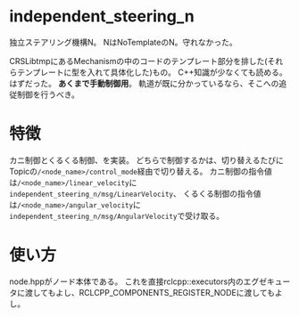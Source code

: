 # independent_steering_n
独立ステアリング機構N。
NはNoTemplateのN。守れなかった。

CRSLibtmpにあるMechanismの中のコードのテンプレート部分を排した(それらテンプレートに型を入れて具体化した)もの。
C++知識が少なくても読める。はずだった。
**あくまで手動制御用**。
軌道が既に分かっているなら、そこへの追従制御を行うべき。

# 特徴
カニ制御とくるくる制御、を実装。
どちらで制御するかは、切り替えるたびにTopicの`/<node_name>/control_mode`経由で切り替える。
カニ制御の指令値は`/<node_name>/linear_velocity`に`independent_steering_n/msg/LinearVelocity`、
くるくる制御の指令値は`/<node_name>/angular_velocity`に`independent_steering_n/msg/AngularVelocity`で受け取る。


# 使い方
node.hppがノード本体である。
これを直接rclcpp::executors内のエグゼキュータに渡してもよし、RCLCPP_COMPONENTS_REGISTER_NODEに渡してもよし。

